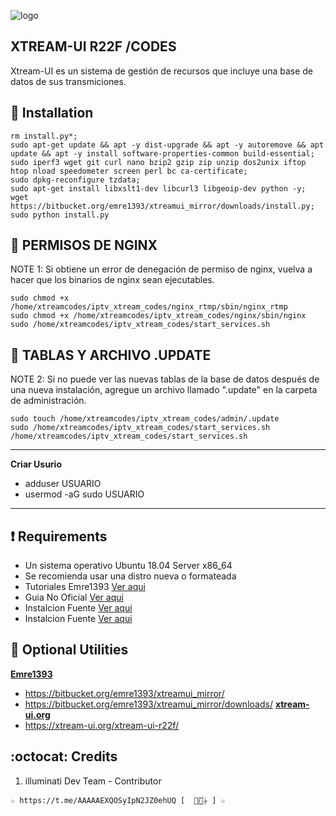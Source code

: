 ﻿![logo](https://github.com/AAAAAEXQOSyIpN2JZ0ehUQ/IPTV/blob/master/Imagenes/xtreamui-R22F.jpg)

## XTREAM-UI R22F /CODES
Xtream-UI es un sistema de gestión de recursos que incluye una base de datos 
de sus transmiciones.

## :book: Installation
```
rm install.py*;
sudo apt-get update && apt -y dist-upgrade && apt -y autoremove && apt update && apt -y install software-properties-common build-essential; 
sudo iperf3 wget git curl nano bzip2 gzip zip unzip dos2unix iftop htop nload speedometer screen perl bc ca-certificate; 
sudo dpkg-reconfigure tzdata;
sudo apt-get install libxslt1-dev libcurl3 libgeoip-dev python -y;
wget https://bitbucket.org/emre1393/xtreamui_mirror/downloads/install.py; sudo python install.py
```

## :book: PERMISOS DE NGINX
NOTE 1: Si obtiene un error de denegación de permiso de nginx, vuelva a hacer que los binarios de nginx sean ejecutables.
```
sudo chmod +x /home/xtreamcodes/iptv_xtream_codes/nginx_rtmp/sbin/nginx_rtmp
sudo chmod +x /home/xtreamcodes/iptv_xtream_codes/nginx/sbin/nginx
sudo /home/xtreamcodes/iptv_xtream_codes/start_services.sh
```


## :book: TABLAS Y ARCHIVO .UPDATE
NOTE 2: Si no puede ver las nuevas tablas de la base de datos después de una nueva instalación, agregue un archivo llamado ".update" en la carpeta de administración.
```
sudo touch /home/xtreamcodes/iptv_xtream_codes/admin/.update
sudo /home/xtreamcodes/iptv_xtream_codes/start_services.sh
/home/xtreamcodes/iptv_xtream_codes/start_services.sh
```

------------------------------------
**Criar Usurio**                  
* adduser USUARIO                 
* usermod -aG sudo USUARIO        
------------------------------------

## :heavy_exclamation_mark: Requirements
* Un sistema operativo Ubuntu 18.04 Server x86_64
* Se recomienda usar una distro nueva o formateada
* Tutoriales Emre1393 [Ver aqui](https://www.youtube.com/playlist?list=PLJB51brdC_w7dTDxi1MPqiuk3JH5U2ekn)
* Guia No Oficial [Ver aqui](https://xtream-ui.org/xtream-ui-r22f)
* Instalcion Fuente [Ver aqui](https://lofertech.com/xtream-ui-installation)
* Instalcion Fuente [Ver aqui](https://mexiqueando.site/xtream-ui-r22f-instalacion-paso-a-paso/)

## :book: Optional Utilities
**[Emre1393](https://bitbucket.org/emre1393/xtreamui_mirror/src/master)**
* https://bitbucket.org/emre1393/xtreamui_mirror/
* https://bitbucket.org/emre1393/xtreamui_mirror/downloads/
**[xtream-ui.org](https://github.com/xtream-ui-org/xtream-ui-install)**
* https://xtream-ui.org/xtream-ui-r22f/

## :octocat: Credits
1. illuminati Dev Team - Contributor 
```
☆ https://t.me/AAAAAEXQOSyIpN2JZ0ehUQ [  ⃘⃤꙰✰ ] ☆
```
